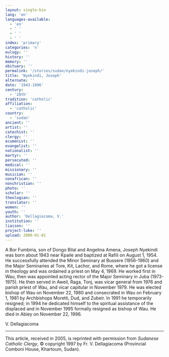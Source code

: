 ```yaml
---
layout: single-bio
lang: 'en'
languages-available:
  - 'en'
  - ' '
  - ' '
  - ' '
index: 'primary'
categories: 'n'
eulogy: ''
history: ''
memory: ''
obituary: ''
permalink: '/stories/sudan/nyekindi-joseph/'
title: 'Nyekindi, Joseph'
alternate: ''
date: '1943-1996'
century:
  - '20th'
tradition: 'catholic'
affiliation:
  - 'catholic'
country:
  - 'sudan'
ancient: ''
artist: ''
catechist: ''
clergy: ''
ecumenist: ''
evangelist: ''
nationalist: ''
martyr: ''
persecuted: ''
medical: ''
missionary: ''
musician: ''
nonafrican: ''
nonchristian: ''
photo: ''
scholar: ''
theologian: ''
translator: ''
women: ''
youth: ''
author: 'Dellagiacoma, V.'
institution: ''
liaison: ''
project-luke: ''
upload: 2000-01-01
---
```



A Bor Fumbiria, son of Dongo Bilal and Angelina Amena, Joseph Nyekindi was born about 1943 near Kpaile and baptized at Rafili on August 1, 1954. He successfully attended the Minor Seminary at Bussere (1956-1960) and the Major Seminaries at Tore, Kit, Lachor, and Rome, where he got a license in theology and was ordained a priest on May 4, 1969. He worked first in Wau, then was appointed acting rector of the Major Seminary in Juba (1973-1975). He then served in Aweil, Raga, Tonj, was vicar general from 1976 and parish priest of Wau, and vicar capitular in November 1979. He was elected bishop of Wau on November 22, 1980 and consecrated in Wau on February 1, 1981 by Archbishops Moretti, Dud, and Zubeir. In 1991 he temporarily resigned; in 1994 he dedicated himself to the spiritual assistance of the displaced and in November 1995 formally resigned as bishop of Wau. He died in Abiey on November 22, 1996.

V. Dellagiacoma

---

This article, received in 2005, is reprinted with permission from *Sudanese Catholic Clergy*, © copyright 1997 by Fr. V. Dellagiacoma (Provincial Comboni House, Khartoum, Sudan).